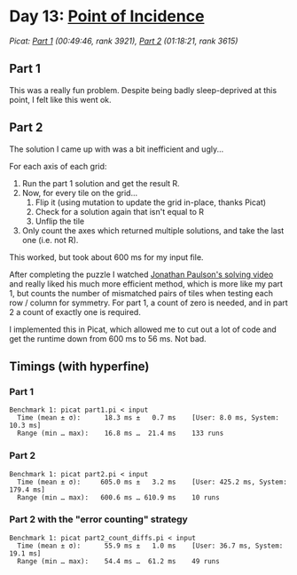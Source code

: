 # Day 13: [Point of Incidence](https://adventofcode.com/2023/day/13)
*Picat: [Part 1](https://github.com/DestyNova/advent_of_code_2023/blob/main/13/part1.pi) (00:49:46, rank 3921), [Part 2](https://github.com/DestyNova/advent_of_code_2023/blob/main/13/part2.pi) (01:18:21, rank 3615)*

## Part 1

This was a really fun problem. Despite being badly sleep-deprived at this point, I felt like this went ok.

## Part 2

The solution I came up with was a bit inefficient and ugly...

For each axis of each grid:

1. Run the part 1 solution and get the result R.
2. Now, for every tile on the grid...
    1. Flip it (using mutation to update the grid in-place, thanks Picat)
    2. Check for a solution again that isn't equal to R
    3. Unflip the tile
3. Only count the axes which returned multiple solutions, and take the last one (i.e. not R).

This worked, but took about 600 ms for my input file.

After completing the puzzle I watched [Jonathan Paulson's solving video](https://www.youtube.com/watch?v=KObhCimyl2I) and really liked his much more efficient method, which is more like my part 1, but counts the number of mismatched pairs of tiles when testing each row / column for symmetry. For part 1, a count of zero is needed, and in part 2 a count of exactly one is required.

I implemented this in Picat, which allowed me to cut out a lot of code and get the runtime down from 600 ms to 56 ms. Not bad.

## Timings (with hyperfine)

### Part 1

```
Benchmark 1: picat part1.pi < input
  Time (mean ± σ):      18.3 ms ±   0.7 ms    [User: 8.0 ms, System: 10.3 ms]
  Range (min … max):    16.8 ms …  21.4 ms    133 runs
```

### Part 2

```
Benchmark 1: picat part2.pi < input
  Time (mean ± σ):     605.0 ms ±   3.2 ms    [User: 425.2 ms, System: 179.4 ms]
  Range (min … max):   600.6 ms … 610.9 ms    10 runs
```

### Part 2 with the "error counting" strategy

```
Benchmark 1: picat part2_count_diffs.pi < input
  Time (mean ± σ):      55.9 ms ±   1.0 ms    [User: 36.7 ms, System: 19.1 ms]
  Range (min … max):    54.4 ms …  61.2 ms    49 runs
```
